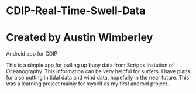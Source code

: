# CDIP-Real-Time-Swell-Data
# Created by Austin Wimberley 
Android app for CDIP

This is a simple app for pulling up buoy data from Scripps Instution of Oceanography. This information can be very helpful for surfers. I have plans for also putting in tidal data and wind data, hopefully in the near future. This was a learning project mainly for myself as my first android project.


